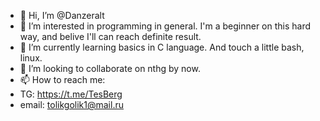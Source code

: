 - 👋 Hi, I’m @Danzeralt
- 👀 I’m interested in programming in general. I'm a beginner on this hard way, and belive I'll can reach definite result.
- 🌱 I’m currently learning basics in C language. And touch a little bash, linux.
- 💞️ I’m looking to collaborate on nthg by now.
- 📫 How to reach me:
-   TG: https://t.me/TesBerg
-   email: tolikgolik1@mail.ru

<!---
Danzeralt/Danzeralt is a ✨ special ✨ repository because its `README.md` (this file) appears on your GitHub profile.
You can click the Preview link to take a look at your changes.
--->
